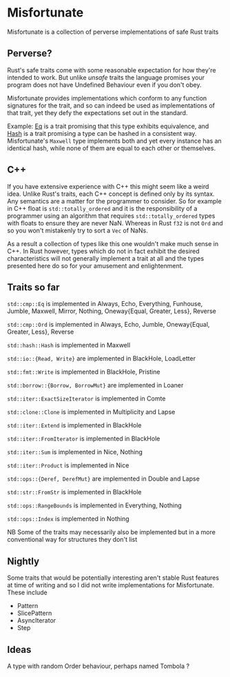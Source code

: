 # Misfortunate

Misfortunate is a collection of perverse implementations of safe Rust traits

## Perverse?

Rust's safe traits come with some reasonable expectation for how they're intended to work. But unlike *unsafe* traits the language promises your program does not have Undefined Behaviour even if you don't obey.

Misfortunate provides implementations which conform to any function signatures for the trait, and so can indeed be used as implementations of that trait, yet they defy the expectations set out in the standard.

Example: [Eq](https://doc.rust-lang.org/std/cmp/trait.Eq.html) is a trait promising that this type exhibits equivalence, and [Hash](https://doc.rust-lang.org/std/hash/trait.Hash.html) is a trait promising a
type can be hashed in a consistent way. Misfortunate's `Maxwell` type implements both and yet every instance has an identical hash, while none of them are equal to each other or themselves.

## C++

If you have extensive experience with C++ this might seem like a weird idea. Unlike Rust's traits, each C++ concept is defined only by its syntax. Any semantics are a matter for the programmer to consider.
So for example in C++ float is `std::totally_ordered` and it is the responsibility of a programmer using an algorithm that requires `std::totally_ordered` types with floats to ensure they are never NaN. Whereas
in Rust `f32` is not `Ord` and so you won't mistakenly try to sort a `Vec` of NaNs.

As a result a collection of types like this one wouldn't make much sense in C++. In Rust however, types which do not in fact exhibit the desired characteristics will not generally implement a trait at all and
the types presented here do so for your amusement and enlightenment.


## Traits so far

`std::cmp::Eq` is implemented in Always, Echo, Everything, Funhouse, Jumble, Maxwell, Mirror, Nothing, Oneway{Equal, Greater, Less}, Reverse

`std::cmp::Ord` is implemented in Always, Echo, Jumble, Oneway{Equal, Greater, Less}, Reverse

`std::hash::Hash` is implemented in Maxwell

`std::io::{Read, Write}` are implemented in BlackHole, LoadLetter

`std::fmt::Write` is implemented in BlackHole, Pristine

`std::borrow::{Borrow, BorrowMut}` are implemented in Loaner

`std::iter::ExactSizeIterator` is implemented in Comte

`std::clone::Clone` is implemented in Multiplicity and Lapse

`std::iter::Extend` is implemented in BlackHole

`std::iter::FromIterator` is implemented in BlackHole

`std::iter::Sum` is implemented in Nice, Nothing

`std::iter::Product` is implemented in Nice

`std::ops::{Deref, DerefMut}` are implemented in Double and Lapse

`std::str::FromStr` is implemented in BlackHole

`std::ops::RangeBounds` is implemented in Everything, Nothing

`std::ops::Index` is implemented in Nothing

NB Some of the traits may necessarily also be implemented but in a more conventional way for structures they don't list


## Nightly

Some traits that would be potentially interesting aren't stable Rust features at time of writing and so I did not write implementations for Misfortunate. These include

* Pattern
* SlicePattern
* AsyncIterator
* Step

## Ideas

A type with random Order behaviour, perhaps named Tombola ?

